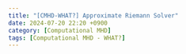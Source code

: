 ```yaml
---
title: "[CMHD-WHAT?] Approximate Riemann Solver"
date: 2024-07-20 22:20 +0900
category: [Computational MHD]
tags: [Computational MHD - WHAT?]
---
```

